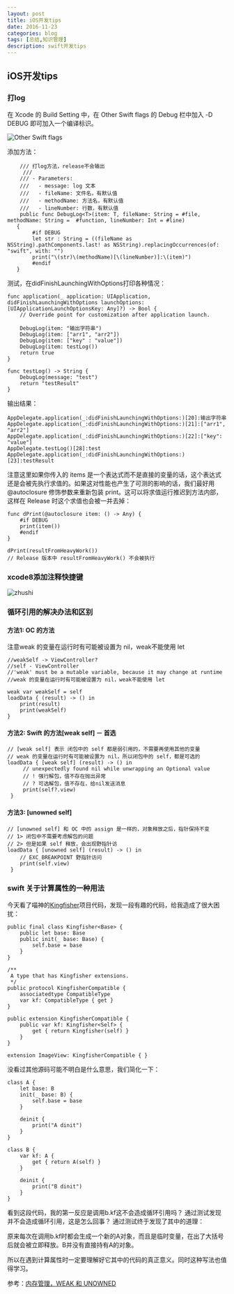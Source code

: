```yaml
---
layout: post
title: iOS开发tips
date: 2016-11-23
categories: blog
tags: [总结,知识管理]
description: swift开发tips
---
```



## iOS开发tips

### 打log

在 Xcode 的 Build Setting 中，在 Other Swift flags 的 Debug 栏中加入 -D DEBUG 即可加入一个编译标识。

![Other Swift flags](http://oh36yj5vw.bkt.clouddn.com/debug-flag.png)

添加方法：

        /// 打log方法，release不会输出
	     ///
        /// - Parameters:
        ///   - message: log 文本
        ///   - fileName: 文件名，有默认值
        ///   - methodName: 方法名，有默认值
        ///   - lineNumber: 行数，有默认值
        public func DebugLog<T>(item: T, fileName: String = #file, methodName: String =  #function, lineNumber: Int = #line)
       {
            #if DEBUG
            let str : String = ((fileName as NSString).pathComponents.last! as NSString).replacingOccurrences(of: "swift", with: "")
            print("\(str)\(methodName)[\(lineNumber)]:\(item)")
            #endif
       }
       
测试，在didFinishLaunchingWithOptions打印各种情况：

    func application(_ application: UIApplication, didFinishLaunchingWithOptions launchOptions: [UIApplicationLaunchOptionsKey: Any]?) -> Bool {
        // Override point for customization after application launch.

        DebugLog(item: "输出字符串")
        DebugLog(item: ["arr1", "arr2"])
        DebugLog(item: ["key" : "value"])
        DebugLog(item: testLog())
        return true
    }
    
    func testLog() -> String {
        DebugLog(message: "test")
        return "testResult"
    }       
       
输出结果：

    AppDelegate.application(_:didFinishLaunchingWithOptions:)[20]:输出字符串
    AppDelegate.application(_:didFinishLaunchingWithOptions:)[21]:["arr1", "arr2"]
    AppDelegate.application(_:didFinishLaunchingWithOptions:)[22]:["key": "value"]
    AppDelegate.testLog()[28]:test
    AppDelegate.application(_:didFinishLaunchingWithOptions:)[23]:testResult   
    
注意这里如果你传入的 items 是一个表达式而不是直接的变量的话，这个表达式还是会被先执行求值的。如果这对性能也产生了可测的影响的话，我们最好用 @autoclosure 修饰参数来重新包装 print。这可以将求值运行推迟到方法内部，这样在 Release 时这个求值也会被一并去掉： 
 
    func dPrint(@autoclosure item: () -> Any) {
        #if DEBUG
        print(item())
        #endif
    }

    dPrint(resultFromHeavyWork())
    // Release 版本中 resultFromHeavyWork() 不会被执行     
    
    
    
### xcode8添加注释快捷键

![zhushi](http://oh36yj5vw.bkt.clouddn.com/%E5%B1%8F%E5%B9%95%E5%BF%AB%E7%85%A7%202016-11-23%20%E4%B8%8B%E5%8D%885.16.37.png)
       

### 循环引用的解决办法和区别

#### 方法1: OC 的方法
注意weak 的变量在运行时有可能被设置为 nil，weak不能使用 let

    //weakSelf -> ViewController? 
    //self - ViewController
    //'weak' must be a mutable variable, because it may change at runtime
    //weak 的变量在运行时有可能被设置为 nil，weak不能使用 let
    
    weak var weakSelf = self
    loadData { (result) -> () in
        print(result)
        print(weakSelf)
    }       
    
#### 方法2: Swift 的方法[weak self] － 首选
    // [weak self] 表示 闭包中的 self 都是弱引用的，不需要再使用其他的变量
    // weak 的变量在运行时有可能被设置为 nil，所以闭包中的 self，都是可选的
    loadData { [weak self] (result) -> () in
         // unexpectedly found nil while unwrapping an Optional value
         // ! 强行解包，值不存在抛出异常
         // ? 可选解包，值不存在，给nil发送消息
         print(self?.view)
     }
        
#### 方法3: [unowned self]
    // [unowned self] 和 OC 中的 assign 是一样的，对象释放之后，指针保持不变
    // 1> 闭包中不需要考虑解包的问题
    // 2> 但是如果 self 释放，会出现野指针访
    loadData { [unowned self] (result) -> () in
        // EXC_BREAKPOINT 野指针访问
        print(self.view)
     }


### swift 关于计算属性的一种用法

今天看了喵神的[Kingfisher](https://github.com/onevcat/Kingfisher)项目代码，发现一段有趣的代码，给我造成了很大困扰：

     
    public final class Kingfisher<Base> {
        public let base: Base
        public init(_ base: Base) {
            self.base = base
        }
    }

    /**
     A type that has Kingfisher extensions.
     */
    public protocol KingfisherCompatible {
        associatedtype CompatibleType
        var kf: CompatibleType { get }
    }

    public extension KingfisherCompatible {
        public var kf: Kingfisher<Self> {
            get { return Kingfisher(self) }
        }
    }

    extension ImageView: KingfisherCompatible { }
    
没看过其他源码可能不明白是什么意思，我们简化一下：

    class A {
        let base: B
        init(_ base: B) {
            self.base = base
        }
        
        deinit {
            print("A dinit")
        } 
    }

    class B {
        var kf: A {
            get { return A(self) }
        }
        
        deinit {
            print("B dinit")
        }
    }    

看到这段代码，我的第一反应是调用b.kf这不会造成循环引用吗？
通过测试发现并不会造成循环引用，这是怎么回事？
通过测试终于发现了其中的道理：

原来每次在调用b.kf时都会生成一个新的A对象，而且是临时变量，在出了大括号后就会被立即释放。B并没有直接持有A的对象。

所以在遇到计算属性时一定要理解好它其中的代码的真正意义。同时这种写法也值得学习。

参考：[内存管理，WEAK 和 UNOWNED](http://swifter.tips/retain-cycle/)
